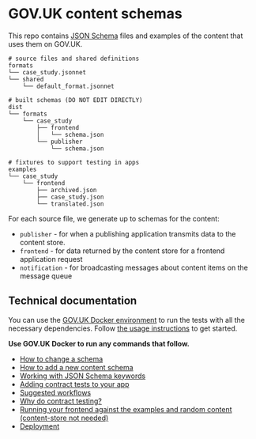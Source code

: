 # GOV.UK content schemas

This repo contains [JSON Schema](http://json-schema.org/) files and examples of the content that uses them on GOV.UK.

```
# source files and shared definitions
formats
└── case_study.jsonnet
└── shared
    └── default_format.jsonnet

# built schemas (DO NOT EDIT DIRECTLY)
dist
└── formats
    └── case_study
        ├── frontend
        │   └── schema.json
        └── publisher
            └── schema.json

# fixtures to support testing in apps
examples
└── case_study
    └── frontend
        ├── archived.json
        ├── case_study.json
        └── translated.json

```

For each source file, we generate up to schemas for the content:

* `publisher` - for when a publishing application transmits data to the content store.
* `frontend` - for data returned by the content store for a frontend application request
* `notification` - for broadcasting messages about content items on the message queue

## Technical documentation

You can use the [GOV.UK Docker environment](https://github.com/alphagov/govuk-docker) to run the tests with all the necessary dependencies. Follow [the usage instructions](https://github.com/alphagov/govuk-docker#usage) to get started.

**Use GOV.UK Docker to run any commands that follow.**

* [How to change a schema](docs/changing-a-schema.md)
* [How to add a new content schema](docs/adding-a-new-schema.md)
* [Working with JSON Schema keywords](docs/working-with-json-schema-keywords.md)
* [Adding contract tests to your app](docs/contract-testing-howto.md)
* [Suggested workflows](docs/suggested-workflows.md)
* [Why do contract testing?](docs/why-contract-testing.md)
* [Running your frontend against the examples and random content (content-store not needed)](docs/running-frontend-against-examples.md)
* [Deployment](docs/deployment.md)
